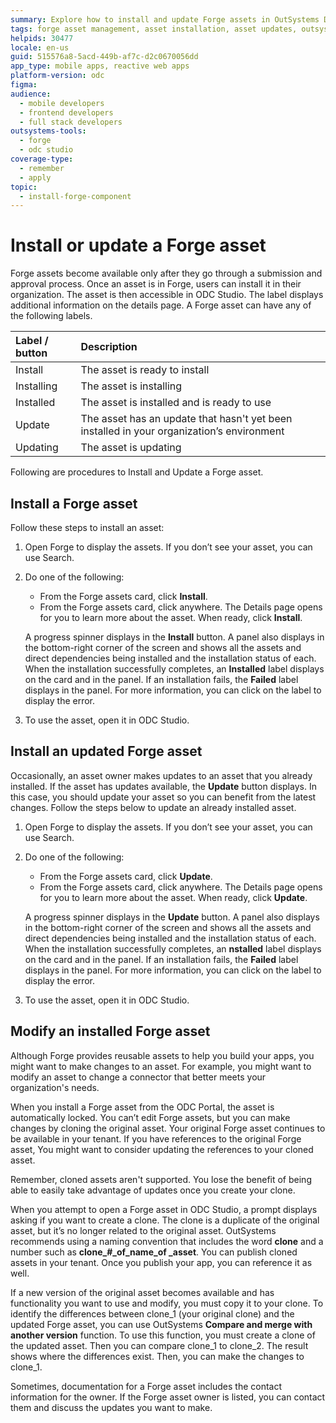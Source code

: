 ```yaml
---
summary: Explore how to install and update Forge assets in OutSystems Developer Cloud (ODC) for enhanced functionality.
tags: forge asset management, asset installation, asset updates, outsystems developer cloud, odc studio
helpids: 30477
locale: en-us
guid: 515576a8-5acd-449b-af7c-d2c0670056dd
app_type: mobile apps, reactive web apps
platform-version: odc
figma:
audience:
  - mobile developers
  - frontend developers
  - full stack developers
outsystems-tools:
  - forge
  - odc studio
coverage-type:
  - remember
  - apply
topic:
  - install-forge-component
---
```


# Install or update a Forge asset

Forge assets become available only after they go through a submission and approval process. Once an asset is in Forge, users can install it in their organization. The asset is then accessible in ODC Studio. The label displays additional information on the details page. A Forge asset can have any of the following labels.

| Label / button | Description                                                                               |
| :-------------- | :----------------------------------------------------------------------------------------- |
| Install        | The asset is ready to install                                                             |
| Installing     | The asset is installing                                                                   |
| Installed      | The asset is installed and is ready to use                                                |
| Update         | The asset has an update that hasn't yet been installed in your organization’s environment |
| Updating       | The asset is updating                                                                      |

Following are procedures to Install and Update a Forge asset.

## Install a Forge asset

Follow these steps to install an asset:

1. Open Forge to display the assets. If you don’t see your asset, you can use Search.
1. Do one of the following:

    * From the Forge assets card, click **Install**.
    * From the Forge assets card, click anywhere. The Details page opens for you to learn more about the asset. When ready, click **Install**.

    <div class="info" markdown="1">

    A progress spinner displays in the **Install** button. A panel also displays in the bottom-right corner of the screen and shows all the assets and direct dependencies being installed and the installation status of each. When the installation successfully completes, an **Installed** label displays on the card and in the panel. If an installation fails, the **Failed** label displays in the panel. For more information, you can click on the label to display the error.

    </div>

1. To use the asset, open it in ODC Studio.

## Install an updated Forge asset

Occasionally, an asset owner makes updates to an asset that you already installed. If the asset has updates available, the **Update** button displays. In this case, you should update your asset so you can benefit from the latest changes. Follow the steps below to update an already installed asset.

1. Open Forge to display the assets. If you don’t see your asset, you can use Search.
1. Do one of the following:

    * From the Forge assets card, click **Update**.
    * From the Forge assets card, click anywhere. The Details page opens for you to learn more about the asset. When ready, click **Update**.

    <div class="info" markdown="1">

    A progress spinner displays in the **Update** button. A panel also displays in the bottom-right corner of the screen and shows all the assets and direct dependencies being installed and the installation status of each. When the installation successfully completes, an **nstalled** label displays on the card and in the panel. If an installation fails, the **Failed** label displays in the panel. For more information, you can click on the label to display the error.

    </div>

1. To use the asset, open it in ODC Studio.

## Modify an installed Forge asset

Although Forge provides reusable assets to help you build your apps, you might want to make changes to an asset. For example, you might want to modify an asset to change a connector that better meets your organization's needs.

When you install a Forge asset from the ODC Portal, the asset is automatically locked. You can’t edit Forge assets, but you can make changes by cloning the original asset. Your original Forge asset continues to be available in your tenant. If you have references to the original Forge asset, You might want to consider updating the  references to your cloned asset.

<div class="info" markdown="1">

Remember, cloned assets aren't supported. You lose the benefit of being able to easily take advantage of updates once you create your clone.

</div>

When you attempt to open a Forge asset in ODC Studio, a prompt displays asking if you want to create a clone. The clone is a duplicate of the original asset, but it’s no longer related to the original asset. OutSystems recommends using a naming convention that includes the word **clone** and a number such as **clone_#_of_name_of _asset**. You can publish cloned assets in your tenant. Once you publish your app, you can reference it as well.

If a new version of the original asset becomes available and has functionality you want to use and modify, you must copy it to your clone. To identify the differences between clone_1 (your original clone) and the updated Forge asset, you can use OutSystems **Compare and merge with another version** function. To use this function, you must create a clone of the updated asset. Then you can compare clone_1 to clone_2. The result shows where the differences exist. Then, you can make the changes to clone_1.

Sometimes, documentation for a Forge asset includes the contact information for the owner. If the Forge asset owner is listed, you can contact them and discuss the updates you want to make.
